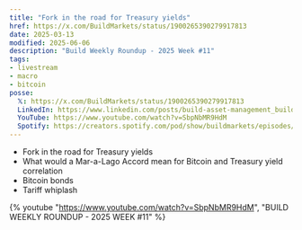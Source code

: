```yaml
---
title: "Fork in the road for Treasury yields"
href: https://x.com/BuildMarkets/status/1900265390279917813
date: 2025-03-13
modified: 2025-06-06
description: "Build Weekly Roundup - 2025 Week #11"
tags:
- livestream
- macro
- bitcoin
posse:
  𝕏: https://x.com/BuildMarkets/status/1900265390279917813
  LinkedIn: https://www.linkedin.com/posts/build-asset-management_build-weekly-roundup-2025-week-11-fork-ugcPost-7306025335437832192-lyC2
  YouTube: https://www.youtube.com/watch?v=SbpNbMR9HdM
  Spotify: https://creators.spotify.com/pod/show/buildmarkets/episodes/BUILD-WEEKLY-ROUNDUP---2025-WEEK-11-e32jcn6
---
```


- Fork in the road for Treasury yields
- What would a Mar-a-Lago Accord mean for Bitcoin and Treasury yield correlation
- Bitcoin bonds
- Tariff whiplash

{% youtube "https://www.youtube.com/watch?v=SbpNbMR9HdM", "BUILD WEEKLY ROUNDUP - 2025 WEEK #11" %}
